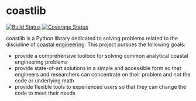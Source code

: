 # coastlib

[![Build Status](https://travis-ci.org/georgebv/coastlib.svg?branch=reborn)](https://travis-ci.org/georgebv/coastlib) [![Coverage Status](https://coveralls.io/repos/github/georgebv/coastlib/badge.svg)](https://coveralls.io/github/georgebv/coastlib)

coastlib is a Python library dedicated to solving problems related to the discipline of [coastal engineering](https://en.wikipedia.org/wiki/Coastal_engineering). This project pursues the following goals:

- provide a comprehensive toolbox for solving common analytical coastal engineering problems
- provide state-of-art solutions in a simple and accessible form so that engineers and researchers can concentrate on their problem and not the code or underlying math
- provide flexible tools to experienced users so that they can change the code to meet their needs
